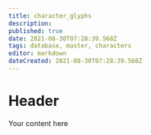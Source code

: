 ```yaml
---
title: character_glyphs
description: 
published: true
date: 2021-08-30T07:28:39.568Z
tags: database, master, characters
editor: markdown
dateCreated: 2021-08-30T07:28:39.568Z
---
```


# Header
Your content here